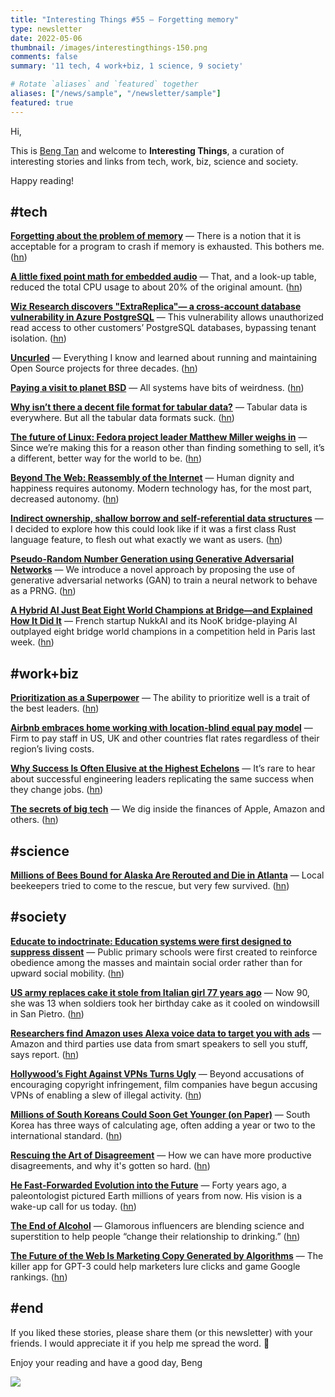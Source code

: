 ```yaml
---
title: "Interesting Things #55 — Forgetting memory"
type: newsletter
date: 2022-05-06
thumbnail: /images/interestingthings-150.png
comments: false
summary: '11 tech, 4 work+biz, 1 science, 9 society'

# Rotate `aliases` and `featured` together
aliases: ["/news/sample", "/newsletter/sample"]
featured: true
---
```


Hi,

This is [Beng Tan](https://bengtan.com/about/) and welcome to **Interesting Things**, a curation of interesting stories and links from tech, work, biz, science and society.

Happy reading!


## #tech

**[Forgetting about the problem of memory](https://davmac.wordpress.com/2022/04/30/forgetting-about-the-problem-of-memory/?utm_source=bengtan.com/interesting-things/055)** — There is a notion that it is acceptable for a program to crash if memory is exhausted. This bothers me. ([hn](https://news.ycombinator.com/item?id=31223194))

**[A little fixed point math for embedded audio](https://jamesmunns.com/blog/fixed-point-math/?utm_source=bengtan.com/interesting-things/055)** — That, and a look-up table, reduced the total CPU usage to about 20% of the original amount. ([hn](https://news.ycombinator.com/item?id=31201453))

**[Wiz Research discovers "ExtraReplica"— a cross-account database vulnerability in Azure PostgreSQL](https://www.wiz.io/blog/wiz-research-discovers-extrareplica-cross-account-database-vulnerability-in-azure-postgresql/?utm_source=bengtan.com/interesting-things/055)** — This vulnerability allows unauthorized read access to other customers’ PostgreSQL databases, bypassing tenant isolation. ([hn](https://news.ycombinator.com/item?id=31213335))

**[Uncurled](https://daniel.haxx.se/blog/2022/04/30/uncurled/?utm_source=bengtan.com/interesting-things/055)** — Everything I know and learned about running and maintaining Open Source projects for three decades. ([hn](https://news.ycombinator.com/item?id=31214814))

**[Paying a visit to planet BSD](https://rachelbythebay.com/w/2022/04/29/bsd/?utm_source=bengtan.com/interesting-things/055)** — All systems have bits of weirdness. ([hn](https://news.ycombinator.com/item?id=31214279))

**[Why isn’t there a decent file format for tabular data?](https://successfulsoftware.net/2022/04/30/why-isnt-there-a-decent-file-format-for-tabular-data/?utm_source=bengtan.com/interesting-things/055)** — Tabular data is everywhere. But all the tabular data formats suck. ([hn](https://news.ycombinator.com/item?id=31220841))

**[The future of Linux: Fedora project leader Matthew Miller weighs in](https://www.techrepublic.com/article/linux-fedora-project-matthew-miller/?utm_source=bengtan.com/interesting-things/055)** — Since we’re making this for a reason other than finding something to sell, it’s a different, better way for the world to be. ([hn](https://news.ycombinator.com/item?id=31222794))

**[Beyond The Web: Reassembly of the Internet](https://socketsupply.co/blog/beyond-the-web/?utm_source=bengtan.com/interesting-things/055)** — Human dignity and happiness requires autonomy. Modern technology has, for the most part, decreased autonomy. ([hn](https://news.ycombinator.com/item?id=31163369))

**[Indirect ownership, shallow borrow and self-referential data structures](https://yoyo-code.com/indirect-ownership-and-self-borrow/?utm_source=bengtan.com/interesting-things/055)** — I decided to explore how this could look like if it was a first class Rust language feature, to flesh out what exactly we want as users. ([hn](https://news.ycombinator.com/item?id=31216179))

**[Pseudo-Random Number Generation using Generative Adversarial Networks](https://arxiv.org/abs/1810.00378?utm_source=bengtan.com/interesting-things/055)** — We introduce a novel approach by proposing the use of generative adversarial networks (GAN) to train a neural network to behave as a PRNG. ([hn](https://news.ycombinator.com/item?id=31213530))

**[A Hybrid AI Just Beat Eight World Champions at Bridge—and Explained How It Did It](https://singularityhub.com/2022/04/03/a-hybrid-ai-just-beat-eight-world-champions-at-bridge-and-explained-how-it-did-it/?utm_source=bengtan.com/interesting-things/055)** — French startup NukkAI and its NooK bridge-playing AI outplayed eight bridge world champions in a competition held in Paris last week. ([hn](https://news.ycombinator.com/item?id=30902667))


## #work+biz

**[Prioritization as a Superpower](https://nbt.substack.com/p/prioritization-as-a-superpower?utm_source=bengtan.com/interesting-things/055)** — The ability to prioritize well is a trait of the best leaders. ([hn](https://news.ycombinator.com/item?id=31214935))

**[Airbnb embraces home working with location-blind equal pay model](https://www.theguardian.com/technology/2022/apr/29/airbnb-embraces-home-working-with-location-blind-equal-pay-model?utm_source=bengtan.com/interesting-things/055)** — Firm to pay staff in US, UK and other countries flat rates regardless of their region’s living costs.

**[Why Success Is Often Elusive at the Highest Echelons](https://copyconstruct.medium.com/why-success-is-often-elusive-at-the-highest-echelons-3e02e4dd3e7f?utm_source=bengtan.com/interesting-things/055)** — It’s rare to hear about successful engineering leaders replicating the same success when they change jobs. ([hn](https://news.ycombinator.com/item?id=31154094))

**[The secrets of big tech](https://www.economist.com/business/the-finance-secrets-of-big-tech/21808956?utm_source=bengtan.com/interesting-things/055)** — We dig inside the finances of Apple, Amazon and others. ([hn](https://news.ycombinator.com/item?id=31151886))


## #science

**[Millions of Bees Bound for Alaska Are Rerouted and Die in Atlanta](https://archive.ph/ghrnR?utm_source=bengtan.com/interesting-things/055)** — Local beekeepers tried to come to the rescue, but very few survived. ([hn](https://news.ycombinator.com/item?id=31218139))


## #society

**[Educate to indoctrinate: Education systems were first designed to suppress dissent](https://phys.org/news/2022-04-indoctrinate-suppress-dissent.html?utm_source=bengtan.com/interesting-things/055)** — Public primary schools were first created to reinforce obedience among the masses and maintain social order rather than for upward social mobility. ([hn](https://news.ycombinator.com/item?id=31202544))

**[US army replaces cake it stole from Italian girl 77 years ago](https://www.theguardian.com/world/2022/apr/29/us-army-replaces-cake-stole-italian-girl?utm_source=bengtan.com/interesting-things/055)** — Now 90, she was 13 when soldiers took her birthday cake as it cooled on windowsill in San Pietro. ([hn](https://news.ycombinator.com/item?id=31204410))

**[Researchers find Amazon uses Alexa voice data to target you with ads](https://www.theverge.com/2022/4/28/23047026/amazon-alexa-voice-data-targeted-ads-research-report?utm_source=bengtan.com/interesting-things/055)** — Amazon and third parties use data from smart speakers to sell you stuff, says report. ([hn](https://news.ycombinator.com/item?id=31208790))

**[Hollywood’s Fight Against VPNs Turns Ugly](https://www.wired.com/story/hollywood-piracy-vpn-lawsuits/?utm_source=bengtan.com/interesting-things/055)** — Beyond accusations of encouraging copyright infringement, film companies have begun accusing VPNs of enabling a slew of illegal activity. ([hn](https://news.ycombinator.com/item?id=31213075))

**[Millions of South Koreans Could Soon Get Younger (on Paper)](https://archive.ph/4eSB7?utm_source=bengtan.com/interesting-things/055)** — South Korea has three ways of calculating age, often adding a year or two to the international standard. ([hn](https://news.ycombinator.com/item?id=31203479))

**[Rescuing the Art of Disagreement](https://www.coryzue.com/writing/reasonable-disagreements/?utm_source=bengtan.com/interesting-things/055)** — How we can have more productive disagreements, and why it's gotten so hard. ([hn](https://news.ycombinator.com/item?id=31232725))

**[He Fast-Forwarded Evolution into the Future](https://nautil.us/he-fast-forwarded-evolution-into-the-future-16582/?utm_source=bengtan.com/interesting-things/055)** — Forty years ago, a paleontologist pictured Earth millions of years from now. His vision is a wake-up call for us today. ([hn](https://news.ycombinator.com/item?id=31214937))

**[The End of Alcohol](https://www.wired.com/story/the-end-of-alcohol/?utm_source=bengtan.com/interesting-things/055)** — Glamorous influencers are blending science and superstition to help people “change their relationship to drinking.” ([hn](https://news.ycombinator.com/item?id=31091940))

**[The Future of the Web Is Marketing Copy Generated by Algorithms](https://www.wired.com/story/ai-generated-marketing-content/?utm_source=bengtan.com/interesting-things/055)** — The killer app for GPT-3 could help marketers lure clicks and game Google rankings. ([hn](https://news.ycombinator.com/item?id=31083297))


## #end

If you liked these stories, please share them (or this newsletter) with your friends. I would appreciate it if you help me spread the word. 🙏

Enjoy your reading and have a good day,
Beng

![](https://bengtan.com/images/portrait-40.png)

